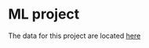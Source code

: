 # ML project
The data for this project are located [here](https://www.kaggle.com/deepu1109/star-dataset)